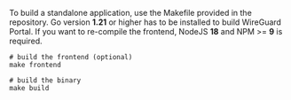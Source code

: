 To build a standalone application, use the Makefile provided in the repository.
Go version **1.21** or higher has to be installed to build WireGuard Portal.
If you want to re-compile the frontend, NodeJS **18** and NPM >= **9** is required.

```shell
# build the frontend (optional)
make frontend

# build the binary
make build
```